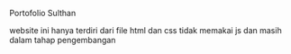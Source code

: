 Portofolio Sulthan 

website ini hanya terdiri dari file html dan css tidak memakai js dan masih dalam tahap pengembangan
